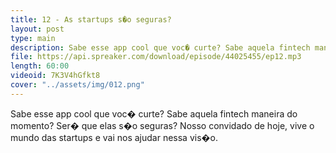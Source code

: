 ```yaml
---
title: 12 - As startups s�o seguras?
layout: post
type: main
description: Sabe esse app cool que voc� curte? Sabe aquela fintech maneira do momento? Ser� que elas s�o seguras? Nosso convidado de hoje, vive o mundo das startups e vai nos ajudar nessa vis�o.
file: https://api.spreaker.com/download/episode/44025455/ep12.mp3
length: 60:00
videoid: 7K3V4hGfkt8
cover: "../assets/img/012.png"
---
```


Sabe esse app cool que voc� curte? Sabe aquela fintech maneira do momento? Ser� que elas s�o seguras? Nosso convidado de hoje, vive o mundo das startups e vai nos ajudar nessa vis�o.